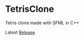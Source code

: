 # TetrisClone
Tetris clone made with SFML in C++

Latest [Release](https://github.com/armytricks/TetrisClone/releases/latest)
